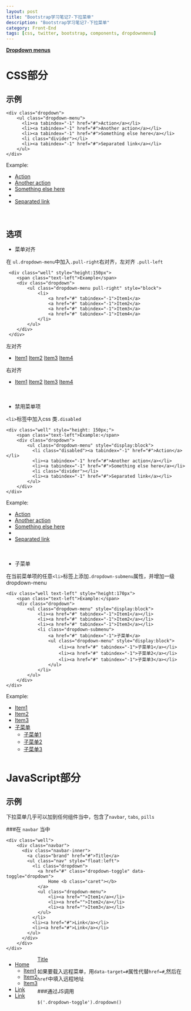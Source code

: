 ```yaml
---
layout: post
title: "Bootstrap学习笔记7-下拉菜单"
description: "Bootstrap学习笔记7-下拉菜单"
category: Front-End
tags: [css, twitter, bootstrap, components, dropdownmenu]
---
```


**[Dropdown menus](http://twitter.github.io/bootstrap/components.html)**

CSS部分
=======================

示例
-------------------------

	<div class="dropdown">
		<ul class="dropdown-menu">
		  <li><a tabindex="-1" href="#">Action</a></li>
		  <li><a tabindex="-1" href="#">Another action</a></li>
		  <li><a tabindex="-1" href="#">Something else here</a></li>
		  <li class="divider"></li>
		  <li><a tabindex="-1" href="#">Separated link</a></li>
		</ul>
	</div>

<div class="bs-docs-example" style="height: 150px;">
	<span class="text-left">Example:</span>
	<div class="dropdown">
		<ul class="dropdown-menu" style="display:block">
		  <li><a tabindex="-1" href="#">Action</a></li>
		  <li><a tabindex="-1" href="#">Another action</a></li>
		  <li><a tabindex="-1" href="#">Something else here</a></li>
		  <li class="divider"></li>
		  <li><a tabindex="-1" href="#">Separated link</a></li>
		</ul>
	</div>
</div>

选项
--------------------

-	菜单对齐

 在 `ul.dropdown-menu`中加入`.pull-right`右对齐，左对齐 `.pull-left`

	 <div class="well" style="height:150px">
	 	<span class="text-left">Example</span>
	 	<div class="dropdown">
	 		<ul class="dropdown-menu pull-right" style="block">
	 			<li>
	 				<a href="#" tabindex="-1">Item1</a>
	 				<a href="#" tabindex="-1">Item2</a>
	 				<a href="#" tabindex="-1">Item3</a>
	 				<a href="#" tabindex="-1">Item4</a>
	 			</li>
	 		</ul>
	 	</div>
	 </div>


<div class="well" style="height:150px">
	<div class="container-fluid" style="height:150px">
	<div class="text-left">左对齐</div>
	<div class="dropdown">
		<ul class="dropdown-menu pull-left" style="display:block">
			<li>
				<a href="#" tabindex="-1">Item1</a>
				<a href="#" tabindex="-1">Item2</a>
				<a href="#" tabindex="-1">Item3</a>
				<a href="#" tabindex="-1">Item4</a>
			</li>
		</ul>
	</div>
	<div class="text-right">右对齐</div>
	<div class="dropdown">
		<ul class="dropdown-menu pull-right" style="display:block">
			<li>
				<a href="#" tabindex="-1">Item1</a>
				<a href="#" tabindex="-1">Item2</a>
				<a href="#" tabindex="-1">Item3</a>
				<a href="#" tabindex="-1">Item4</a>
			</li>
		</ul>
	</div>
</div>
</div>

-	禁用菜单项

`<li>`标签中加入css 类`.disabled`

	<div class="well" style="height: 150px;">
		<span class="text-left">Example:</span>
		<div class="dropdown">
			<ul class="dropdown-menu" style="display:block">
			  <li class="disabled"><a tabindex="-1" href="#">Action</a></li>
			  <li><a tabindex="-1" href="#">Another action</a></li>
			  <li><a tabindex="-1" href="#">Something else here</a></li>
			  <li class="divider"></li>
			  <li><a tabindex="-1" href="#">Separated link</a></li>
			</ul>
		</div>
	</div>

<div class="well" style="height: 150px;">
	<span class="text-left">Example:</span>
	<div class="dropdown">
		<ul class="dropdown-menu" style="display:block">
		  <li class="disabled"><a tabindex="-1" href="#">Action</a></li>
		  <li><a tabindex="-1" href="#">Another action</a></li>
		  <li><a tabindex="-1" href="#">Something else here</a></li>
		  <li class="divider"></li>
		  <li><a tabindex="-1" href="#">Separated link</a></li>
		</ul>
	</div>
</div>

-	子菜单

在当前菜单项的任意`<li>`标签上添加`.dropdown-submenu`属性，并增加一级dropdown-menu

	<div class="well text-left" style="height:170px">
		<span class="text-left">Example:</span>
		<div class="dropdown">
			<ul class="dropdown-menu" style="display:block">
				<li><a href="#" tabindex="-1">Item1</a></li>
				<li><a href="#" tabindex="-1">Item2</a></li>
				<li><a href="#" tabindex="-1">Item3</a></li>
				<li class="dropdown-submenu">
					<a href="#" tabindex="-1">子菜单</a>
					<ul class="dropdown-menu" style="display:block">
						<li><a href="#" tabindex="-1">子菜单1</a></li>
						<li><a href="#" tabindex="-1">子菜单2</a></li>
						<li><a href="#" tabindex="-1">子菜单3</a></li>
					</ul>
				</li>
			</ul>
		</div>
	</div>

<div class="well text-left" style="height:170px">
	<span class="text-left">Example:</span>
	<div class="dropdown">
		<ul class="dropdown-menu" style="display:block">
			<li><a href="#" tabindex="-1">Item1</a></li>
			<li><a href="#" tabindex="-1">Item2</a></li>
			<li><a href="#" tabindex="-1">Item3</a></li>
			<li class="dropdown-submenu">
				<a href="#" tabindex="-1">子菜单</a>
				<ul class="dropdown-menu" style="display:block">
					<li><a href="#" tabindex="-1">子菜单1</a></li>
					<li><a href="#" tabindex="-1">子菜单2</a></li>
					<li><a href="#" tabindex="-1">子菜单3</a></li>
				</ul>
			</li>
		</ul>
	</div>
</div>


JavaScript部分
=====================

示例
-------------------

下拉菜单几乎可以加到任何组件当中，包含了`navbar`, `tabs`, `pills`

###在 `navbar` 当中

	<div class="well">
		<div class="navbar">
		  <div class="navbar-inner">
		    <a class="brand" href="#">Title</a>
		    <ul class="nav" style="float:left">
		      <li class="dropdown">
		      	<a href="#" class="dropdown-toggle" data-toggle="dropdown">
		      		Home <b class="caret"></b>
		      	</a>
		      	<ul class="dropdown-menu">
		      		<li><a href="">Item1</a></li>
		      		<li><a href="">Item2</a></li>
		      		<li><a href="">Item3</a></li>
		      	</ul>
		      </li>
		      <li><a href="#">Link</a></li>
		      <li><a href="#">Link</a></li>
		    </ul>
		  </div>
		</div>
	</div>

<div class="well">
	<div class="navbar">
	  <div class="navbar-inner">
	    <a class="brand" href="#">Title</a>
	    <ul class="nav" style="float:left">
	      <li class="dropdown">
	      	<a href="#" class="dropdown-toggle" data-toggle="dropdown">
	      		Home <b class="caret"></b>
	      	</a>
	      	<ul class="dropdown-menu">
	      		<li><a href="">Item1</a></li>
	      		<li><a href="">Item2</a></li>
	      		<li><a href="">Item3</a></li>
	      	</ul>
	      </li>
	      <li><a href="#">Link</a></li>
	      <li><a href="#">Link</a></li>
	    </ul>
	  </div>
	</div>
</div>

如果要载入远程菜单，用`data-target=#`属性代替`href=#`,然后在`href`中填入远程地址

###通过JS调用

	$('.dropdown-toggle').dropdown()



<!-- 放在最后 -->
<script src="http://code.jquery.com/jquery.js"></script>
<!-- 这里和主题相关了。。。没办法 -->
<script src="/assets/themes/twitter/bootstrap/js/bootstrap.min.js"></script>